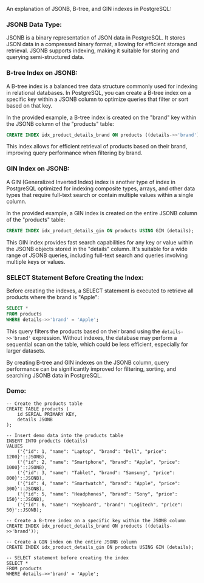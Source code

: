 An explanation of JSONB, B-tree, and GIN indexes in PostgreSQL:

### JSONB Data Type:
JSONB is a binary representation of JSON data in PostgreSQL. It stores JSON data in a compressed binary format, allowing for efficient storage and retrieval. JSONB supports indexing, making it suitable for storing and querying semi-structured data.

### B-tree Index on JSONB:
A B-tree index is a balanced tree data structure commonly used for indexing in relational databases. In PostgreSQL, you can create a B-tree index on a specific key within a JSONB column to optimize queries that filter or sort based on that key.

In the provided example, a B-tree index is created on the "brand" key within the JSONB column of the "products" table:
```sql
CREATE INDEX idx_product_details_brand ON products ((details->>'brand'));
```
This index allows for efficient retrieval of products based on their brand, improving query performance when filtering by brand.

### GIN Index on JSONB:
A GIN (Generalized Inverted Index) index is another type of index in PostgreSQL optimized for indexing composite types, arrays, and other data types that require full-text search or contain multiple values within a single column.

In the provided example, a GIN index is created on the entire JSONB column of the "products" table:
```sql
CREATE INDEX idx_product_details_gin ON products USING GIN (details);
```
This GIN index provides fast search capabilities for any key or value within the JSONB objects stored in the "details" column. It's suitable for a wide range of JSONB queries, including full-text search and queries involving multiple keys or values.

### SELECT Statement Before Creating the Index:
Before creating the indexes, a SELECT statement is executed to retrieve all products where the brand is "Apple":
```sql
SELECT *
FROM products
WHERE details->>'brand' = 'Apple';
```
This query filters the products based on their brand using the `details->>'brand'` expression. Without indexes, the database may perform a sequential scan on the table, which could be less efficient, especially for larger datasets.

By creating B-tree and GIN indexes on the JSONB column, query performance can be significantly improved for filtering, sorting, and searching JSONB data in PostgreSQL.

### Demo:
```
-- Create the products table
CREATE TABLE products (
    id SERIAL PRIMARY KEY,
    details JSONB
);

-- Insert demo data into the products table
INSERT INTO products (details)
VALUES
    ('{"id": 1, "name": "Laptop", "brand": "Dell", "price": 1200}'::JSONB),
    ('{"id": 2, "name": "Smartphone", "brand": "Apple", "price": 1000}'::JSONB),
    ('{"id": 3, "name": "Tablet", "brand": "Samsung", "price": 800}'::JSONB),
    ('{"id": 4, "name": "Smartwatch", "brand": "Apple", "price": 300}'::JSONB),
    ('{"id": 5, "name": "Headphones", "brand": "Sony", "price": 150}'::JSONB),
    ('{"id": 6, "name": "Keyboard", "brand": "Logitech", "price": 50}'::JSONB);

-- Create a B-tree index on a specific key within the JSONB column
CREATE INDEX idx_product_details_brand ON products ((details->>'brand'));

-- Create a GIN index on the entire JSONB column
CREATE INDEX idx_product_details_gin ON products USING GIN (details);

-- SELECT statement before creating the index
SELECT *
FROM products
WHERE details->>'brand' = 'Apple';
```
